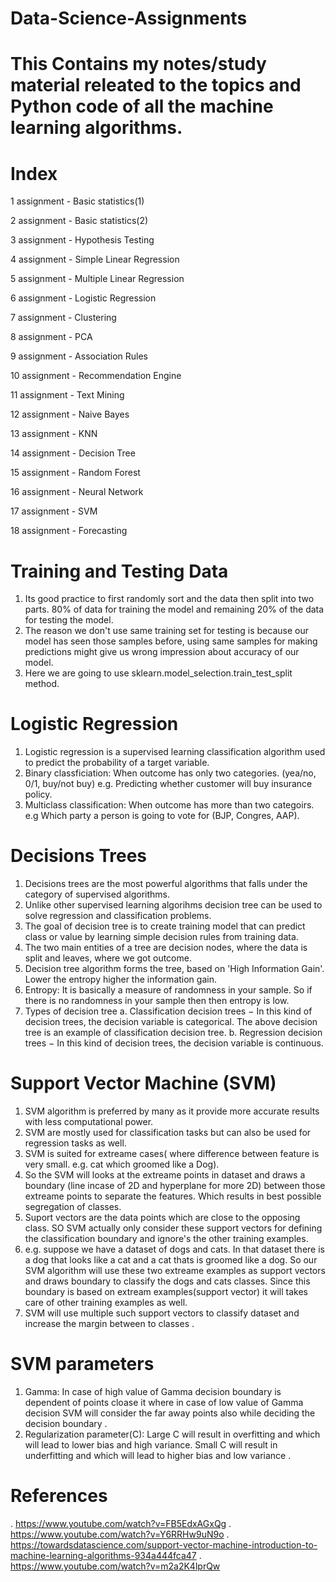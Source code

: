 # Data-Science-Assignments


# This Contains my notes/study material releated to the topics and Python code of all the machine learning algorithms.

# Index


1 assignment - Basic statistics(1)

2 assignment - Basic statistics(2)

3 assignment - Hypothesis Testing

4 assignment - Simple Linear Regression

5 assignment - Multiple Linear Regression

6 assignment - Logistic Regression

7 assignment - Clustering

8 assignment - PCA

9 assignment - Association Rules

10 assignment - Recommendation Engine

11 assignment - Text Mining

12 assignment - Naive Bayes

13 assignment - KNN

14 assignment - Decision Tree

15 assignment - Random Forest

16 assignment - Neural Network

17 assignment - SVM

18 assignment - Forecasting

# Training and Testing Data
 1. Its good practice to first randomly sort and the data then split into two parts. 80% of data for training the model and remaining 20% of the data for     testing the model.
 2. The reason we don't use same training set for testing is because our model has seen those samples before, using same samples for making predictions might give us wrong impression about accuracy of our model.
 3. Here we are going to use sklearn.model_selection.train_test_split method.
 
 
 # Logistic Regression
 1. Logistic regression is a supervised learning classification algorithm used to predict the probability of a target variable.
 2. Binary classficiation: When outcome has only two categories. (yea/no, 0/1, buy/not buy) e.g. Predicting whether customer will buy insurance policy.
 3. Multiclass classification: When outcome has more than two categoirs. e.g Which party a person is going to vote for (BJP, Congres, AAP).
 
 # Decisions Trees 
 1. Decisions trees are the most powerful algorithms that falls under the category of supervised algorithms.
 2. Unlike other supervised learning algorihms decision tree can be used to solve regression and classification problems.
 3. The goal of decision tree is to create training model that can predict class or value by learning simple decision rules from training data.
 4. The two main entities of a tree are decision nodes, where the data is split and leaves, where we got outcome.
 5. Decision tree algorithm forms the tree, based on 'High Information Gain'. Lower the entropy higher the information gain.
 6. Entropy: It is basically a measure of randomness in your sample. So if there is no randomness in your sample then then entropy is low.
 7. Types of decision tree
  a. Classification decision trees − In this kind of decision trees, the decision variable is categorical. The above decision tree is an example of classification decision tree.
  b. Regression decision trees − In this kind of decision trees, the decision variable is continuous.
  
  
  # Support Vector Machine (SVM)
  1. SVM algorithm is preferred by many as it provide more accurate results with less computational power.
  2. SVM are mostly used for classification tasks but can also be used for regression tasks as well.
  3. SVM is suited for extreame cases( where difference between feature is very small. e.g. cat which groomed like a Dog).
  4. So the SVM will looks at the extreame points in dataset and draws a boundary (line incase of 2D and hyperplane for more 2D) between those extreame      points to separate the features. Which results in best possible segregation of classes.
  5. Suport vectors are the data points which are close to the opposing class. SO SVM actually only consider these support vectors for defining the          classification boundary and ignore's the other training examples.
  6. e.g. suppose we have a dataset of dogs and cats. In that dataset there is a dog that looks like a cat and a cat thats is groomed like a dog. So        our SVM algorithm will use these two extreame examples as support vectors and draws boundary to classify the dogs and cats classes. Since this          boundary is based on extream examples(support vector) it will takes care of other training examples as well.
  7. SVM will use multiple such support vectors to classify dataset and increase the margin between to classes .
  
  # SVM parameters
  1. Gamma: In case of high value of Gamma decision boundary is dependent of points cloase it where in case of low value of Gamma decision SVM will          consider the far away points also while deciding the decision boundary .
  2. Regularization parameter(C): Large C will result in overfitting and which will lead to lower bias and high variance. Small C will result in            underfitting and which will lead to higher bias and low variance .
  # References
  . https://www.youtube.com/watch?v=FB5EdxAGxQg
  . https://www.youtube.com/watch?v=Y6RRHw9uN9o
  . https://towardsdatascience.com/support-vector-machine-introduction-to-machine-learning-algorithms-934a444fca47
  . https://www.youtube.com/watch?v=m2a2K4lprQw

  

 
 
 

